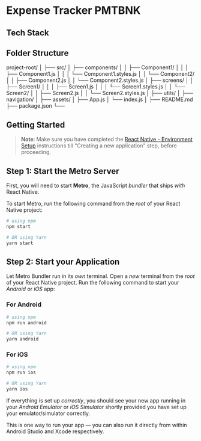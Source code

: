 # Expense Tracker PMTBNK

## Tech Stack

## Folder Structure

project-root/
│
├── src/
│ ├── components/
│ │ ├── Component1/
│ │ │ ├── Component1.js
│ │ │ └── Component1.styles.js
│ │ └── Component2/
│ │ ├── Component2.js
│ │ └── Component2.styles.js
│ ├── screens/
│ │ ├── Screen1/
│ │ │ ├── Screen1.js
│ │ │ └── Screen1.styles.js
│ │ └── Screen2/
│ │ ├── Screen2.js
│ │ └── Screen2.styles.js
│ ├── utils/
│ ├── navigation/
│ ├── assets/
│ ├── App.js
│ └── index.js
│
├── README.md
├── package.json
└──

## Getting Started

> **Note**: Make sure you have completed the [React Native - Environment Setup](https://reactnative.dev/docs/environment-setup) instructions till "Creating a new application" step, before proceeding.

## Step 1: Start the Metro Server

First, you will need to start **Metro**, the JavaScript _bundler_ that ships _with_ React Native.

To start Metro, run the following command from the _root_ of your React Native project:

```bash
# using npm
npm start

# OR using Yarn
yarn start
```

## Step 2: Start your Application

Let Metro Bundler run in its _own_ terminal. Open a _new_ terminal from the _root_ of your React Native project. Run the following command to start your _Android_ or _iOS_ app:

### For Android

```bash
# using npm
npm run android

# OR using Yarn
yarn android
```

### For iOS

```bash
# using npm
npm run ios

# OR using Yarn
yarn ios
```

If everything is set up _correctly_, you should see your new app running in your _Android Emulator_ or _iOS Simulator_ shortly provided you have set up your emulator/simulator correctly.

This is one way to run your app — you can also run it directly from within Android Studio and Xcode respectively.
